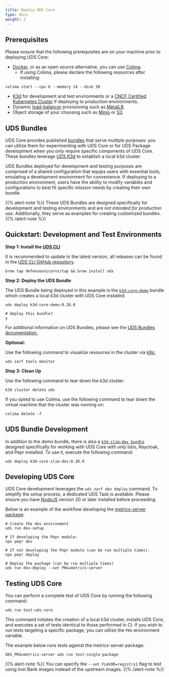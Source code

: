 ```yaml
---
title: Deploy UDS Core
type: docs
weight: 2
---
```


## Prerequisites

Please ensure that the following prerequisites are on your machine prior to deploying UDS Core:

- [Docker](https://formulae.brew.sh/formula/docker#default), or as an open source alternative, you can use [Colima](https://formulae.brew.sh/formula/colima#default).
  - If using Colima, please declare the following resources after installing:

```git
colima start --cpu 6 --memory 14 --disk 50
```

- [K3d](https://formulae.brew.sh/formula/k3d#default) for development and test environments or a [CNCF Certified Kubernetes Cluster](https://www.cncf.io/training/certification/software-conformance/#logos) if deploying to production environments.
- Dynamic [load-balancer](https://kubernetes.io/docs/concepts/services-networking/service/#loadbalancer) provisioning such as [MetalLB](https://metallb.universe.tf/).
- Object storage of your choosing such as [Minio](https://min.io/product/kubernetes) or [S3](https://aws.amazon.com/s3/).

## UDS Bundles

UDS Core provides published [bundles](https://uds.defenseunicorns.com/bundles/) that serve multiple purposes: you can utilize them for experimenting with UDS Core or for UDS Package development when you only require specific components of UDS Core. These bundles leverage [UDS K3d](https://github.com/defenseunicorns/uds-k3d) to establish a local k3d cluster.

UDS Bundles deployed for development and testing purposes are comprised of a shared configuration that equips users with essential tools, emulating a development environment for convenience. If deploying to a production environment, users have the ability to modify variables and configurations to best fit specific mission needs by creating their own bundle.

{{% alert-note %}}
These UDS Bundles are designed specifically for development and testing environments and are *not intended for production use*. Additionally, they serve as examples for creating customized bundles.
{{% /alert-note %}}

## Quickstart: Development and Test Environments

**Step 1: Install the [UDS CLI](https://uds.defenseunicorns.com/cli/)**

It is recommended to update to the latest version, all releases can be found in the [UDS CLI GitHub repository](https://github.com/defenseunicorns/uds-cli/releases).

```git
brew tap defenseunicorns/tap && brew install uds
```

**Step 2: Deploy the UDS Bundle**

The UDS Bundle being deployed in this example is the [`k3d-core-demo`](https://github.com/defenseunicorns/uds-core/blob/main/bundles/k3d-standard/README.md) bundle which creates a local k3d cluster with UDS Core installed.

```cli
uds deploy k3d-core-demo:0.20.0

# deploy this bundle?
y
```

For additional information on UDS Bundles, please see the [UDS Bundles documentation.](https://uds.defenseunicorns.com/bundles/)

**Optional:**

Use the following command to visualize resources in the cluster via [k9s:](https://k9scli.io/)

```git
uds zarf tools monitor
```

**Step 3: Clean Up**

Use the following command to tear down the k3d cluster:

```git
k3d cluster delete uds
```

If you opted to use Colima, use the following command to tear down the virtual machine that the cluster was running on:

```git
colima delete -f
```

## UDS Bundle Development

In addition to the demo bundle, there is also a [`k3d-slim-dev bundle`](https://github.com/defenseunicorns/uds-core/tree/main/bundles/k3d-istio) designed specifically for working with UDS Core with *only* Istio, Keycloak, and Pepr installed. To use it, execute the following command:

```cli
uds deploy k3d-core-slim-dev:0.20.0
```

## Developing UDS Core

UDS Core development leverages the `uds zarf dev deploy` command. To simplify the setup process, a dedicated UDS Task is available. Please ensure you have [NodeJS](https://nodejs.org/en/download/) version 20 or later installed before proceeding.

Below is an example of the workflow developing the [metrics-server package](https://github.com/defenseunicorns/uds-core/tree/main/src/metrics-server):

```cli
# Create the dev environment
uds run dev-setup

# If developing the Pepr module:
npx pepr dev

# If not developing the Pepr module (can be run multiple times):
npx pepr deploy

# Deploy the package (can be run multiple times)
uds run dev-deploy --set PKG=metrics-server
```

## Testing UDS Core

You can perform a complete test of UDS Core by running the following command:

```cli
uds run test-uds-core
```

This command initiates the creation of a local k3d cluster, installs UDS Core, and executes a set of tests identical to those performed in CI. If you wish to run tests targeting a specific package, you can utilize the `PKG` environment variable.

The example below runs tests against the metrics-server package:

```cli
UDS_PKG=metrics-server uds run test-single-package
```

{{% alert-note %}}
You can specify the `--set FLAVOR=registry1` flag to test using Iron Bank images instead of the upstream images.
{{% /alert-note %}}
